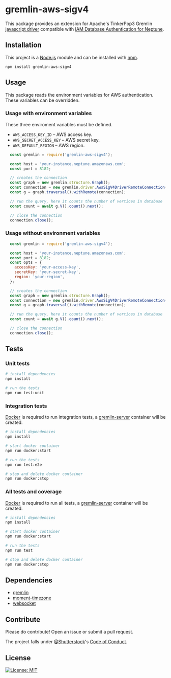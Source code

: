 # gremlin-aws-sigv4
This package provides an extension for Apache's TinkerPop3 Gremlin [javascript driver](https://github.com/apache/tinkerpop/tree/master/gremlin-javascript/src/main/javascript/gremlin-javascript) compatible with [IAM Database Authentication for Neptune](https://docs.aws.amazon.com/neptune/latest/userguide/iam-auth.html).

## Installation
This project is a [Node.js](https://nodejs.org) module and can be installed with [npm](https://npmjs.com).

`npm install gremlin-aws-sigv4`

## Usage
This package reads the environment variables for AWS authentication. These variables can be overridden.

### Usage with environment variables
These three enviroment variables must be defined.
+ `AWS_ACCESS_KEY_ID` – AWS access key.
+ `AWS_SECRET_ACCESS_KEY` – AWS secret key.
+ `AWS_DEFAULT_REGION` – AWS region.

```js
  const gremlin = require('gremlin-aws-sigv4');

  const host = 'your-instance.neptune.amazonaws.com';
  const port = 8182;

  // creates the connection
  const graph = new gremlin.structure.Graph();
  const connection = new gremlin.driver.AwsSigV4DriverRemoteConnection(host, port);
  const g = graph.traversal().withRemote(connection);

  // run the query, here it counts the number of vertices in database
  const count = await g.V().count().next();

  // close the connection
  connection.close();
```

### Usage without environment variables
```js
  const gremlin = require('gremlin-aws-sigv4');

  const host = 'your-instance.neptune.amazonaws.com';
  const port = 8182;
  const opts = {
    accessKey: 'your-access-key',
    secretKey: 'your-secret-key',
    region: 'your-region',
  };

  // creates the connection
  const graph = new gremlin.structure.Graph();
  const connection = new gremlin.driver.AwsSigV4DriverRemoteConnection(host, port, opts);
  const g = graph.traversal().withRemote(connection);

  // run the query, here it counts the number of vertices in database
  const count = await g.V().count().next();

  // close the connection
  connection.close();
```

## Tests

### Unit tests
```bash
# install dependencies
npm install

# run the tests
npm run test:unit
```

### Integration tests
[Docker](https://www.docker.com/) is required to run integration tests, a [gremlin-server](https://hub.docker.com/r/jbmusso/gremlin-server/) container will be created.
```bash
# install dependencies
npm install

# start docker container
npm run docker:start

# run the tests
npm run test:e2e

# stop and delete docker container
npm run docker:stop
```

### All tests and coverage
[Docker](https://www.docker.com/) is required to run all tests, a [gremlin-server](https://hub.docker.com/r/jbmusso/gremlin-server/) container will be created.
```bash
# install dependencies
npm install

# start docker container
npm run docker:start

# run the tests
npm run test

# stop and delete docker container
npm run docker:stop
```


## Dependencies

- [gremlin](https://www.npmjs.com/package/gremlin)
- [moment-timezone](https://www.npmjs.com/package/moment-timezone)
- [websocket](https://www.npmjs.com/package/websocket)

## Contribute
Please do contribute! Open an issue or submit a pull request.

The project falls under [@Shutterstock](https://github.com/shutterstock/welcome)'s [Code of Conduct](https://github.com/shutterstock/welcome/blob/master/CODE_OF_CONDUCT.md).

## License
[![License: MIT](https://img.shields.io/badge/License-MIT-green.svg)](https://opensource.org/licenses/MIT)
